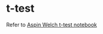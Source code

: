 # t-test

Refer to [Aspin Welch t-test notebook](https://github.com/jacobsauerhoefer/t-test/blob/master/Aspin-Welch%20t-test.ipynb)
